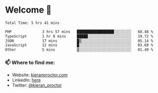 # Welcome 🦘

<!--START_SECTION:waka-->

```txt
Total Time: 5 hrs 41 mins

PHP              3 hrs 57 mins   █████████████████░░░░░░░░   68.48 %
TypeScript       1 hr 8 mins     █████░░░░░░░░░░░░░░░░░░░░   19.72 %
JSON             17 mins         █▒░░░░░░░░░░░░░░░░░░░░░░░   05.14 %
JavaScript       12 mins         █░░░░░░░░░░░░░░░░░░░░░░░░   03.69 %
Other            5 mins          ▒░░░░░░░░░░░░░░░░░░░░░░░░   01.49 %
```

<!--END_SECTION:waka-->

### 📫 Where to find me:

-   Website: [kieranproctor.com](https://kieranproctor.com/)
-   LinkedIn: [here](https://www.linkedin.com/in/kieran-proctor-086b5a159/)
-   Twitter: [@kieran_proctor](https://twitter.com/kieran_proctor)
